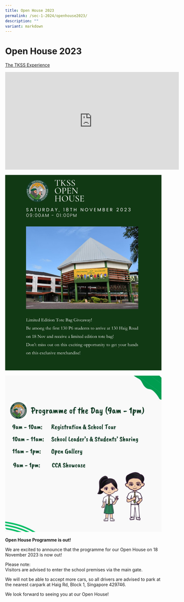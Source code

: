 ```yaml
---
title: Open House 2023
permalink: /sec-1-2024/openhouse2023/
description: ""
variant: markdown
---
```

# Open House 2023

<u>The TKSS Experience</u>
<iframe allowfullscreen="" allow="accelerometer; autoplay; clipboard-write; encrypted-media; gyroscope; picture-in-picture; web-share" frameborder="0" title="YouTube video player" src="https://www.youtube.com/embed/KCCyS8Xo2tw?si=oXaXU9Pz1n7ciUIk" height="315" width="560"></iframe>

![](/images/tkss%20open%20house%202023.jpeg)

![tkohpotd2023](/images/Sec%201%202023/tkohpotd2023.jpg)

**Open House Programme is out!**

We are excited to announce that the programme for our Open House on 18 November 2023 is now out! 

Please note:<br>
Visitors are advised to enter the school premises via the main gate.

We will not be able to accept more cars, so all drivers are advised to park at the nearest carpark at Haig Rd, Block 1, Singapore 429746.

We look forward to seeing you at our Open House!